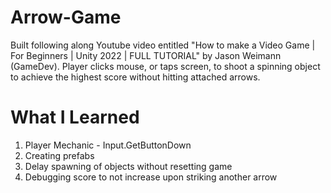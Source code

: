 # Arrow-Game
Built following along Youtube video entitled "How to make a Video Game | For Beginners | Unity 2022 | FULL TUTORIAL" by Jason Weimann (GameDev). Player clicks mouse, or taps screen, to shoot a spinning object to achieve the highest score without hitting attached arrows.

# What I Learned
1. Player Mechanic - Input.GetButtonDown
2. Creating prefabs
3. Delay spawning of objects without resetting game
4. Debugging score to not increase upon striking another arrow
